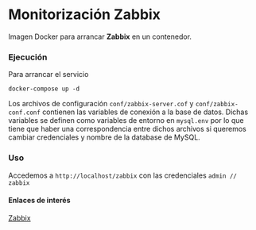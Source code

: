 # Monitorización Zabbix

Imagen Docker para arrancar **Zabbix** en un contenedor.

### Ejecución

Para arrancar el servicio

`docker-compose up -d`

Los archivos de configuración `conf/zabbix-server.cof` y `conf/zabbix-conf.conf` contienen las variables de conexión a la base de datos. Dichas variables se definen como variables de entorno en `mysql.env` por lo que tiene que haber una correspondencia entre dichos archivos si queremos cambiar credenciales y nombre de la database de MySQL.

### Uso

Accedemos a `http://localhost/zabbix` con las credenciales `admin // zabbix`

#### Enlaces de interés

[Zabbix](https://es.wikipedia.org/wiki/Zabbix)
